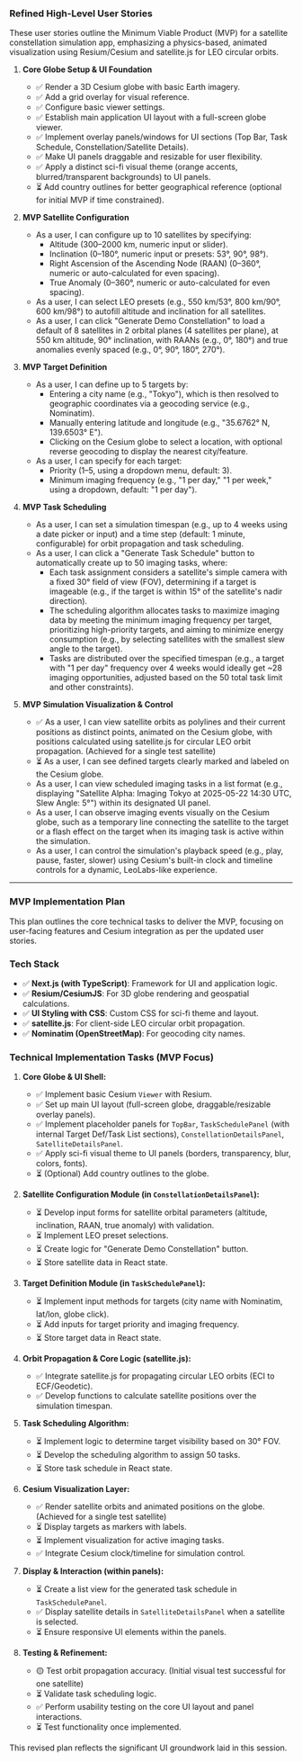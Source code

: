 ### Refined High-Level User Stories

These user stories outline the Minimum Viable Product (MVP) for a satellite constellation simulation app, emphasizing a physics-based, animated visualization using Resium/Cesium and satellite.js for LEO circular orbits.

1.  **Core Globe Setup & UI Foundation**
    - ✅ Render a 3D Cesium globe with basic Earth imagery.
    - ✅ Add a grid overlay for visual reference.
    - ✅ Configure basic viewer settings.
    - ✅ Establish main application UI layout with a full-screen globe viewer.
    - ✅ Implement overlay panels/windows for UI sections (Top Bar, Task Schedule, Constellation/Satellite Details).
    - ✅ Make UI panels draggable and resizable for user flexibility.
    - ✅ Apply a distinct sci-fi visual theme (orange accents, blurred/transparent backgrounds) to UI panels.
    - ⏳ Add country outlines for better geographical reference (optional for initial MVP if time constrained).

2.  **MVP Satellite Configuration**
    - As a user, I can configure up to 10 satellites by specifying:
        - Altitude (300–2000 km, numeric input or slider).
        - Inclination (0–180°, numeric input or presets: 53°, 90°, 98°).
        - Right Ascension of the Ascending Node (RAAN) (0–360°, numeric or auto-calculated for even spacing).
        - True Anomaly (0–360°, numeric or auto-calculated for even spacing).
    - As a user, I can select LEO presets (e.g., 550 km/53°, 800 km/90°, 600 km/98°) to autofill altitude and inclination for all satellites.
    - As a user, I can click "Generate Demo Constellation" to load a default of 8 satellites in 2 orbital planes (4 satellites per plane), at 550 km altitude, 90° inclination, with RAANs (e.g., 0°, 180°) and true anomalies evenly spaced (e.g., 0°, 90°, 180°, 270°).

3.  **MVP Target Definition**
    - As a user, I can define up to 5 targets by:
        - Entering a city name (e.g., "Tokyo"), which is then resolved to geographic coordinates via a geocoding service (e.g., Nominatim).
        - Manually entering latitude and longitude (e.g., "35.6762° N, 139.6503° E").
        - Clicking on the Cesium globe to select a location, with optional reverse geocoding to display the nearest city/feature.
    - As a user, I can specify for each target:
        - Priority (1–5, using a dropdown menu, default: 3).
        - Minimum imaging frequency (e.g., "1 per day," "1 per week," using a dropdown, default: "1 per day").

4.  **MVP Task Scheduling**
    - As a user, I can set a simulation timespan (e.g., up to 4 weeks using a date picker or input) and a time step (default: 1 minute, configurable) for orbit propagation and task scheduling.
    - As a user, I can click a "Generate Task Schedule" button to automatically create up to 50 imaging tasks, where:
        - Each task assignment considers a satellite's simple camera with a fixed 30° field of view (FOV), determining if a target is imageable (e.g., if the target is within 15° of the satellite's nadir direction).
        - The scheduling algorithm allocates tasks to maximize imaging data by meeting the minimum imaging frequency per target, prioritizing high-priority targets, and aiming to minimize energy consumption (e.g., by selecting satellites with the smallest slew angle to the target).
        - Tasks are distributed over the specified timespan (e.g., a target with "1 per day" frequency over 4 weeks would ideally get ~28 imaging opportunities, adjusted based on the 50 total task limit and other constraints).

5.  **MVP Simulation Visualization & Control**
    - ✅ As a user, I can view satellite orbits as polylines and their current positions as distinct points, animated on the Cesium globe, with positions calculated using satellite.js for circular LEO orbit propagation. (Achieved for a single test satellite)
    - ⏳ As a user, I can see defined targets clearly marked and labeled on the Cesium globe.
    - As a user, I can view scheduled imaging tasks in a list format (e.g., displaying "Satellite Alpha: Imaging Tokyo at 2025-05-22 14:30 UTC, Slew Angle: 5°") within its designated UI panel.
    - As a user, I can observe imaging events visually on the Cesium globe, such as a temporary line connecting the satellite to the target or a flash effect on the target when its imaging task is active within the simulation.
    - As a user, I can control the simulation's playback speed (e.g., play, pause, faster, slower) using Cesium's built-in clock and timeline controls for a dynamic, LeoLabs-like experience.

---

### MVP Implementation Plan

This plan outlines the core technical tasks to deliver the MVP, focusing on user-facing features and Cesium integration as per the updated user stories.

### Tech Stack

- ✅ **Next.js (with TypeScript)**: Framework for UI and application logic.
- ✅ **Resium/CesiumJS**: For 3D globe rendering and geospatial calculations.
- ✅ **UI Styling with CSS**: Custom CSS for sci-fi theme and layout.
- ✅ **satellite.js**: For client-side LEO circular orbit propagation.
- ✅ **Nominatim (OpenStreetMap)**: For geocoding city names.

### Technical Implementation Tasks (MVP Focus)

1.  **Core Globe & UI Shell:**
    - ✅ Implement basic Cesium `Viewer` with Resium.
    - ✅ Set up main UI layout (full-screen globe, draggable/resizable overlay panels).
    - ✅ Implement placeholder panels for `TopBar`, `TaskSchedulePanel` (with internal Target Def/Task List sections), `ConstellationDetailsPanel`, `SatelliteDetailsPanel`.
    - ✅ Apply sci-fi visual theme to UI panels (borders, transparency, blur, colors, fonts).
    - ⏳ (Optional) Add country outlines to the globe.

2.  **Satellite Configuration Module (in `ConstellationDetailsPanel`):**
    - ⏳ Develop input forms for satellite orbital parameters (altitude, inclination, RAAN, true anomaly) with validation.
    - ⏳ Implement LEO preset selections.
    - ⏳ Create logic for "Generate Demo Constellation" button.
    - ⏳ Store satellite data in React state.

3.  **Target Definition Module (in `TaskSchedulePanel`):**
    - ⏳ Implement input methods for targets (city name with Nominatim, lat/lon, globe click).
    - ⏳ Add inputs for target priority and imaging frequency.
    - ⏳ Store target data in React state.

4.  **Orbit Propagation & Core Logic (satellite.js):**
    - ✅ Integrate satellite.js for propagating circular LEO orbits (ECI to ECF/Geodetic).
    - ✅ Develop functions to calculate satellite positions over the simulation timespan.

5.  **Task Scheduling Algorithm:**
    - ⏳ Implement logic to determine target visibility based on 30° FOV.
    - ⏳ Develop the scheduling algorithm to assign 50 tasks.
    - ⏳ Store task schedule in React state.

6.  **Cesium Visualization Layer:**
    - ✅ Render satellite orbits and animated positions on the globe. (Achieved for a single test satellite)
    - ⏳ Display targets as markers with labels.
    - ⏳ Implement visualization for active imaging tasks.
    - ✅ Integrate Cesium clock/timeline for simulation control.

7.  **Display & Interaction (within panels):**
    - ⏳ Create a list view for the generated task schedule in `TaskSchedulePanel`.
    - ✅ Display satellite details in `SatelliteDetailsPanel` when a satellite is selected.
    - ⏳ Ensure responsive UI elements within the panels.

8.  **Testing & Refinement:**
    - 🟡 Test orbit propagation accuracy. (Initial visual test successful for one satellite)
    - ⏳ Validate task scheduling logic.
    - ✅ Perform usability testing on the core UI layout and panel interactions.
    - ⏳ Test functionality once implemented.

This revised plan reflects the significant UI groundwork laid in this session.
